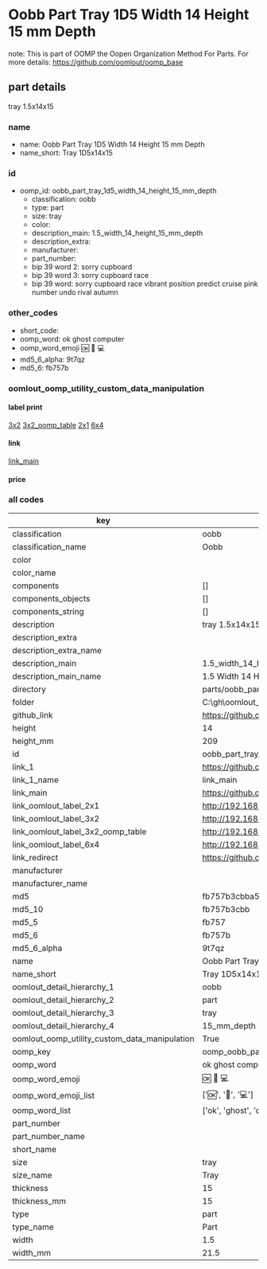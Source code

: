 # Oobb Part Tray 1D5 Width 14 Height 15 mm Depth  

note: This is part of OOMP the Oopen Organization Method For Parts. For more details: https://github.com/oomlout/oomp_base

##  part details
  



tray 1.5x14x15



### name
* name: Oobb Part Tray 1D5 Width 14 Height 15 mm Depth
* name_short: Tray 1D5x14x15 
### id
* oomp_id: oobb_part_tray_1d5_width_14_height_15_mm_depth
  * classification: oobb
  * type: part
  * size: tray
  * color: 
  * description_main: 1.5_width_14_height_15_mm_depth
  * description_extra: 
  * manufacturer: 
  * part_number: 
  * bip 39 word 2: sorry cupboard
  * bip 39 word 3: sorry cupboard race
  * bip 39 word: sorry cupboard race vibrant position predict cruise pink number undo rival autumn

### other_codes
* short_code: 
* oomp_word: ok ghost computer
* oomp_word_emoji :ok: :ghost: :computer:
* md5_6_alpha: 9t7qz
* md5_6: fb757b






### oomlout_oomp_utility_custom_data_manipulation
#### label print
[3x2](http://192.168.1.245:1112/?label=oomp%209t7qz)
[3x2_oomp_table](http://192.168.1.108:1112/?label=oomp%209t7qz)
[2x1](http://192.168.1.242:1112/?label=oomp%209t7qz)
[6x4](http://192.168.1.55:1112/?label=oomp%209t7qz)    

#### link

[link_main](https://github.com/oomlout/oomlout_oobb_version_4_generated_parts/tree/main/navigation_oomp/oobb/part/tray/1.5_width_14_height_15_mm_depth/part)                              

#### price







### all codes 
| key | value |  
| --- | --- |  
| classification | oobb |  
| classification_name | Oobb |  
| color |  |  
| color_name |  |  
| components | [] |  
| components_objects | [] |  
| components_string | [] |  
| description | tray 1.5x14x15 |  
| description_extra |  |  
| description_extra_name |  |  
| description_main | 1.5_width_14_height_15_mm_depth |  
| description_main_name | 1.5 Width 14 Height 15 mm Depth |  
| directory | parts/oobb_part_tray_1d5_width_14_height_15_mm_depth |  
| folder | C:\gh\oomlout_oobb_version_4_generated_parts\parts\oobb_part_tray_1d5_width_14_height_15_mm_depth |  
| github_link | https://github.com/oomlout/oomlout_oomp_part_src/tree/main/parts/oobb_part_tray_1d5_width_14_height_15_mm_depth |  
| height | 14 |  
| height_mm | 209 |  
| id | oobb_part_tray_1d5_width_14_height_15_mm_depth |  
| link_1 | https://github.com/oomlout/oomlout_oobb_version_4_generated_parts/tree/main/navigation_oomp/oobb/part/tray/1.5_width_14_height_15_mm_depth/part |  
| link_1_name | link_main |  
| link_main | https://github.com/oomlout/oomlout_oobb_version_4_generated_parts/tree/main/navigation_oomp/oobb/part/tray/1.5_width_14_height_15_mm_depth/part |  
| link_oomlout_label_2x1 | http://192.168.1.242:1112/?label=oomp%209t7qz |  
| link_oomlout_label_3x2 | http://192.168.1.245:1112/?label=oomp%209t7qz |  
| link_oomlout_label_3x2_oomp_table | http://192.168.1.108:1112/?label=oomp%209t7qz |  
| link_oomlout_label_6x4 | http://192.168.1.55:1112/?label=oomp%209t7qz |  
| link_redirect | https://github.com/oomlout/oomlout_oobb_version_4_generated_parts/tree/main/parts/oobb_tray_1d5_14_15 |  
| manufacturer |  |  
| manufacturer_name |  |  
| md5 | fb757b3cbba50696a6d43f3760cd767b |  
| md5_10 | fb757b3cbb |  
| md5_5 | fb757 |  
| md5_6 | fb757b |  
| md5_6_alpha | 9t7qz |  
| name | Oobb Part Tray 1D5 Width 14 Height 15 mm Depth |  
| name_short | Tray 1D5x14x15  |  
| oomlout_detail_hierarchy_1 | oobb |  
| oomlout_detail_hierarchy_2 | part |  
| oomlout_detail_hierarchy_3 | tray |  
| oomlout_detail_hierarchy_4 | 15_mm_depth |  
| oomlout_oomp_utility_custom_data_manipulation | True |  
| oomp_key | oomp_oobb_part_tray_1d5_width_14_height_15_mm_depth |  
| oomp_word | ok ghost computer |  
| oomp_word_emoji | :ok: :ghost: :computer: |  
| oomp_word_emoji_list | [':ok:', ':ghost:', ':computer:'] |  
| oomp_word_list | ['ok', 'ghost', 'computer'] |  
| part_number |  |  
| part_number_name |  |  
| short_name |  |  
| size | tray |  
| size_name | Tray |  
| thickness | 15 |  
| thickness_mm | 15 |  
| type | part |  
| type_name | Part |  
| width | 1.5 |  
| width_mm | 21.5 |  
